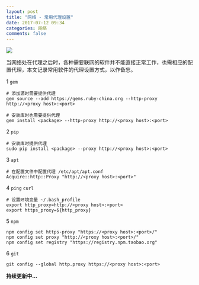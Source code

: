```yaml
---
layout: post
title: "网络 - 常用代理设置"
date: 2017-07-12 09:34
categories: 网络
comments: false
---
```


![](https://picabstract-preview-ftn.weiyun.com:8443/ftn_pic_abs_v2/8238a957d5b6f26e3fe1ab81eae6b45755a71fbbda4c67e8b60c6017e6dc1e3ef13a1e30509289ce5cf3ce4c8aadaac8?pictype=scale&from=30113&version=2.0.0.2&uin=471391503&fname=greylag-goose-2139296_1280.jpg&size=1024)

当网络处在代理之后时，各种需要联网的软件并不能直接正常工作，也需相应的配置代理，本文记录常用软件的代理设置方式，以作备忘。

1 `gem`

```
# 添加源时需要提供代理
gem source --add https://gems.ruby-china.org --http-proxy http://<proxy host>:<port>

# 安装库时也需要提供代理
gem install <package> --http-proxy http://<proxy host>:<port>
```

2 `pip`

```
# 安装库时提供代理
sudo pip install <package> --proxy http://<proxy host>:<port>
```

3 `apt`

```
# 在配置文件中配置代理 /etc/apt/apt.conf
Acquire::http::Proxy "http://<proxy host>:<port>"
```

4 `ping` `curl`

```
# 设置环境变量 ~/.bash_profile
export http_proxy=http://<proxy host>:<port>
export https_proxy=${http_proxy}
```

5 `npm`

```
npm config set https-proxy "https://<proxy host>:<port>/"
npm config set proxy "http://<proxy host>:<port>/"
npm config set registry "https://registry.npm.taobao.org"
```

6 `git`

```
git config --global http.proxy https://<proxy host>:<port>
```

**持续更新中...**
